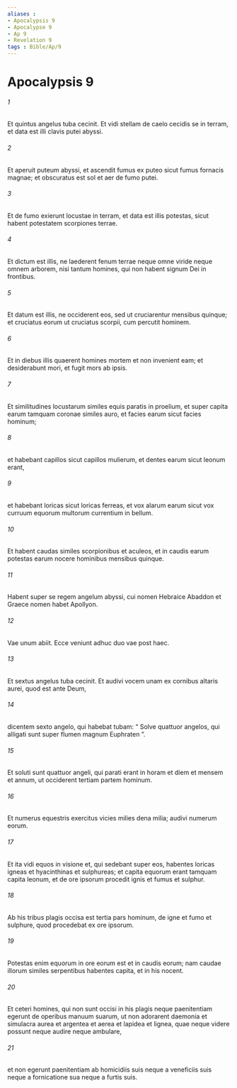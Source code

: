 ```yaml
---
aliases : 
- Apocalypsis 9
- Apocalypse 9
- Ap 9
- Revelation 9
tags : Bible/Ap/9
---
```


# Apocalypsis 9

###### 1
Et quintus angelus tuba cecinit. Et vidi stellam de caelo cecidis se in terram, et data est illi clavis putei abyssi. 
###### 2
Et aperuit puteum abyssi, et ascendit fumus ex puteo sicut fumus fornacis magnae; et obscuratus est sol et aer de fumo putei. 
###### 3
Et de fumo exierunt locustae in terram, et data est illis potestas, sicut habent potestatem scorpiones terrae. 
###### 4
Et dictum est illis, ne laederent fenum terrae neque omne viride neque omnem arborem, nisi tantum homines, qui non habent signum Dei in frontibus. 
###### 5
Et datum est illis, ne occiderent eos, sed ut cruciarentur mensibus quinque; et cruciatus eorum ut cruciatus scorpii, cum percutit hominem. 
###### 6
Et in diebus illis quaerent homines mortem et non invenient eam; et desiderabunt mori, et fugit mors ab ipsis.
###### 7
Et similitudines locustarum similes equis paratis in proelium, et super capita earum tamquam coronae similes auro, et facies earum sicut facies hominum; 
###### 8
et habebant capillos sicut capillos mulierum, et dentes earum sicut leonum erant, 
###### 9
et habebant loricas sicut loricas ferreas, et vox alarum earum sicut vox curruum equorum multorum currentium in bellum. 
###### 10
Et habent caudas similes scorpionibus et aculeos, et in caudis earum potestas earum nocere hominibus mensibus quinque. 
###### 11
Habent super se regem angelum abyssi, cui nomen Hebraice Abaddon et Graece nomen habet Apollyon.
###### 12
Vae unum abiit. Ecce veniunt adhuc duo vae post haec.
###### 13
Et sextus angelus tuba cecinit. Et audivi vocem unam ex cornibus altaris aurei, quod est ante Deum, 
###### 14
dicentem sexto angelo, qui habebat tubam: “ Solve quattuor angelos, qui alligati sunt super flumen magnum Euphraten ”. 
###### 15
Et soluti sunt quattuor angeli, qui parati erant in horam et diem et mensem et annum, ut occiderent tertiam partem hominum. 
###### 16
Et numerus equestris exercitus vicies milies dena milia; audivi numerum eorum. 
###### 17
Et ita vidi equos in visione et, qui sedebant super eos, habentes loricas igneas et hyacinthinas et sulphureas; et capita equorum erant tamquam capita leonum, et de ore ipsorum procedit ignis et fumus et sulphur. 
###### 18
Ab his tribus plagis occisa est tertia pars hominum, de igne et fumo et sulphure, quod procedebat ex ore ipsorum. 
###### 19
Potestas enim equorum in ore eorum est et in caudis eorum; nam caudae illorum similes serpentibus habentes capita, et in his nocent.
###### 20
Et ceteri homines, qui non sunt occisi in his plagis neque paenitentiam egerunt de operibus manuum suarum, ut non adorarent daemonia et simulacra aurea et argentea et aerea et lapidea et lignea, quae neque videre possunt neque audire neque ambulare, 
###### 21
et non egerunt paenitentiam ab homicidiis suis neque a veneficiis suis neque a fornicatione sua neque a furtis suis.
